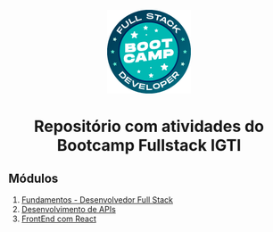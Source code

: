 <p align="center">
  <img src="assets/img/bootcamp_fullstack.png" alt="Logo Bootcamp Fullstack"/>
</p>

<h1 align="center">Repositório com atividades do Bootcamp Fullstack IGTI</h1>

## Módulos
1. [Fundamentos - Desenvolvedor Full Stack](Modulo1)
2. [Desenvolvimento de APIs](Modulo2)
3. [FrontEnd com React](Modulo3)
